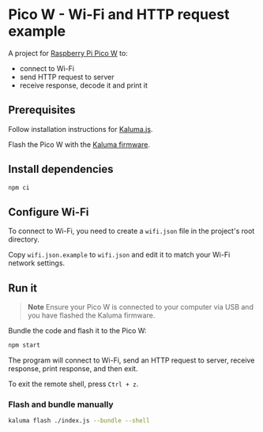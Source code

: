 # Pico W - Wi-Fi and HTTP request example

A project for [Raspberry Pi Pico W](https://www.raspberrypi.com/documentation/microcontrollers/raspberry-pi-pico.html) to:

- connect to Wi-Fi
- send HTTP request to server
- receive response, decode it and print it

## Prerequisites

Follow installation instructions for [Kaluma.js](https://kalumajs.org).

Flash the Pico W with the [Kaluma firmware](https://kalumajs.org/docs/getting-started#install-firmware).

## Install dependencies

```bash
npm ci
```

## Configure Wi-Fi

To connect to Wi-Fi, you need to create a `wifi.json` file in the project's root directory.

Copy `wifi.json.example` to `wifi.json` and edit it to match your Wi-Fi network settings.

## Run it

> **Note**
> Ensure your Pico W is connected to your computer via USB and you have flashed the Kaluma firmware.

Bundle the code and flash it to the Pico W:

```bash
npm start
```

The program will connect to Wi-Fi, send an HTTP request to server, receive response, print response, and then exit.

To exit the remote shell, press `Ctrl + z`.

### Flash and bundle manually

```bash
kaluma flash ./index.js --bundle --shell
```
